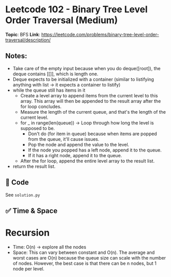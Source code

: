 # Leetcode 102 - Binary Tree Level Order Traversal (Medium)

**Topic**: BFS
**Link**: https://leetcode.com/problems/binary-tree-level-order-traversal/description/

## Notes: 
 - Take care of the empty input because when you do deque([root]), the deque contains [[]], which is length one. 
 - Deque expects to be initialized with a container (similar to listifying anything with list -> it expects a container to listify)
 - while the queue still has items in it
    - Create a level array to append items from the current level to this array. This array will then be appended to the result array after the for loop concludes.  
    - Measure the length of the current queue, and that's the length of the current level. 
    - for _ in range(len(queue)) -> Loop through how long the level is supposed to be. 
        - Don't do (for item in queue) because when items are popped from the queue, it'll cause issues. 
        - Pop the node and append the value to the level. 
        - If the node you popped has a left node, append it to the queue.
        - If it has a right node, append it to the queue. 
    - After the for loop, append the entire level array to the result list. 
 - return the result list. 
 
## 🧪 Code
See `solution.py`

## ✅ Time & Space

# Recursion
- Time: O(n) -> explore all the nodes
- Space: This can vary between constant and O(n). The average and worst cases are O(n) because the queue size can scale with the number of nodes. However, the best case is that there can be n nodes, but 1 node per level. 
